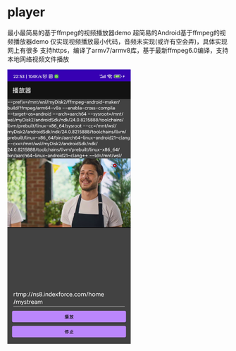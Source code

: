 # player
最小最简易的基于ffmpeg的视频播放器demo
超简易的Android基于ffmpeg的视频播放器demo
仅实现视频播放最小代码，音频未实现(或许有空会弄)，具体实现网上有很多
支持https，编译了armv7/armv8库，基于最新ffmpeg6.0编译，支持本地网络视频文件播放

<img src="screenshot.jpg" width="280"/>
